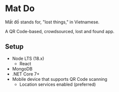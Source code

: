 # Mat Do

Mất đồ stands for, "lost things," in Vietnamese.

A QR Code-based, crowdsourced, lost and found app.

## Setup

- Node LTS (18.x)
  - React
- MongoDB
- .NET Core 7+
- Mobile device that supports QR Code scanning
  - Location services enabled (preferred)